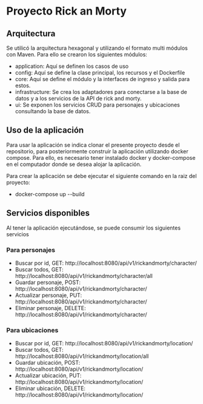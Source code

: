 # Proyecto Rick an Morty

## Arquitectura

Se utilicó la arquitectura hexagonal y utilizando el formato multi módulos con Maven.
Para ello se crearon los siguientes módulos:

- application: Aquí se definen los casos de uso
- config: Aquí se define la clase principal, los recursos y el Dockerfile
- core: Aquí se define el módulo y la interfaces de ingreso y salida para estos.
- infrastructure: Se crea los adaptadores para conectarse a la base de datos y 
a los servicios de la API de rick and morty.
- ui: Se exponen los servicios CRUD para personajes y ubicaciones consultando la base de datos.

## Uso de la aplicación

Para usar la aplicación se indica clonar el presente proyecto desde el repositorio,
para posteriormente construir la aplicación utilizando docker compose. Para ello, 
es necesario tener instalado docker y docker-compose en el computador donde se desea alojar la aplicación.

Para crear la aplicación se debe ejecutar el siguiente comando en la raiz del proyecto:

- docker-compose up --build

## Servicios disponibles

Al tener la aplicación ejecutándose, se puede consumir los siguientes servicios

### Para personajes

- Buscar por id, GET: http://localhost:8080/api/v1/rickandmorty/character/<id>
- Buscar todos, GET: http://localhost:8080/api/v1/rickandmorty/character/all
- Guardar personaje, POST: http://localhost:8080/api/v1/rickandmorty/character/
- Actualizar personaje, PUT: http://localhost:8080/api/v1/rickandmorty/character/
- Eliminar personaje, DELETE: http://localhost:8080/api/v1/rickandmorty/character/<ID>

### Para ubicaciones

- Buscar por id, GET: http://localhost:8080/api/v1/rickandmorty/location/<id>
- Buscar todos, GET: http://localhost:8080/api/v1/rickandmorty/location/all
- Guardar ubicación, POST: http://localhost:8080/api/v1/rickandmorty/location/
- Actualizar ubicación, PUT: http://localhost:8080/api/v1/rickandmorty/location/
- Eliminar ubicación, DELETE: http://localhost:8080/api/v1/rickandmorty/location/<ID>